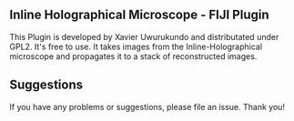 ## Inline Holographical Microscope - FIJI Plugin

This Plugin is developed by Xavier Uwurukundo and distributated under GPL2. It's free to use. It takes images from the Inline-Holographical microscope and propagates it to a stack of reconstructed images. 

## Suggestions
If you have any problems or suggestions, please file an issue. Thank you! 